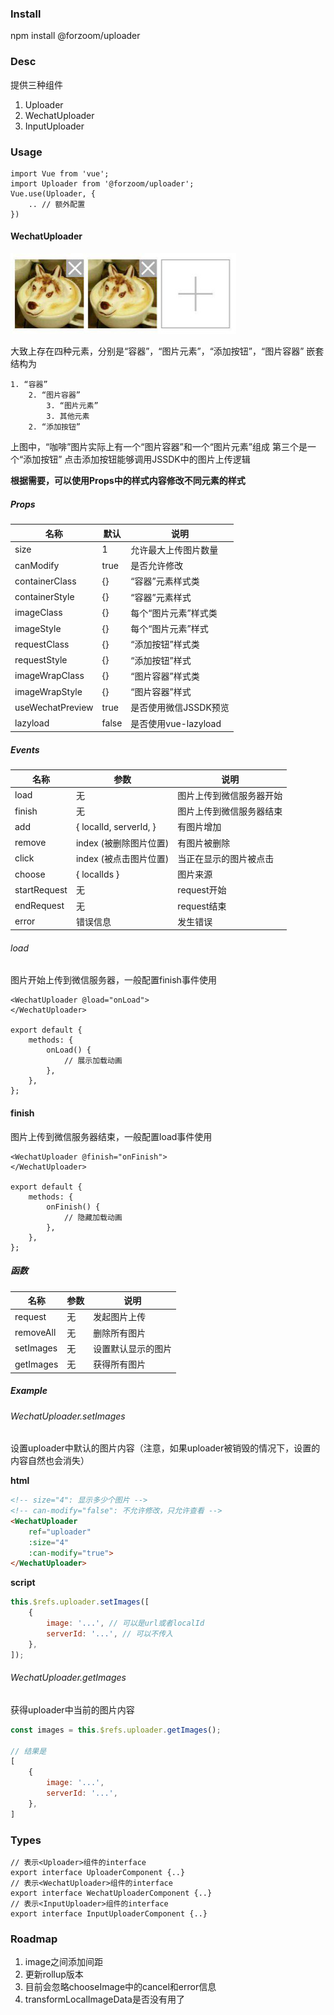 ### Install

npm install @forzoom/uploader

### Desc

提供三种组件
1. Uploader
2. WechatUploader
3. InputUploader

### Usage

```
import Vue from 'vue';
import Uploader from '@forzoom/uploader';
Vue.use(Uploader, {
	.. // 额外配置
})
```

#### WechatUploader

![Example](assets/img1.jpg)

大致上存在四种元素，分别是“容器”，“图片元素”，“添加按钮”，“图片容器”
嵌套结构为

    1. “容器”
	    2. “图片容器”
		    3. “图片元素”
		    3. 其他元素
	    2. “添加按钮”

上图中，“咖啡”图片实际上有一个“图片容器”和一个“图片元素”组成
第三个是一个“添加按钮”
点击添加按钮能够调用JSSDK中的图片上传逻辑

__根据需要，可以使用Props中的样式内容修改不同元素的样式__

##### Props

|名称|默认|说明|
|---|---|---|
|size|1|允许最大上传图片数量|
|canModify|true|是否允许修改|
|containerClass|\{\}|“容器”元素样式类|
|containerStyle|\{\}|“容器”元素样式|
|imageClass|\{\}|每个“图片元素”样式类|
|imageStyle|\{\}|每个“图片元素”样式|
|requestClass|\{\}|“添加按钮”样式类|
|requestStyle|\{\}|“添加按钮”样式|
|imageWrapClass|\{\}|“图片容器”样式类|
|imageWrapStyle|\{\}|“图片容器”样式|
|useWechatPreview|true|是否使用微信JSSDK预览|
|lazyload|false|是否使用vue-lazyload|

##### Events

|名称|参数|说明|
|---|---|---|
|load              |无       |图片上传到微信服务器开始|
|finish            |无       |图片上传到微信服务器结束|
|add               | \{ localId, serverId, \} |有图片增加|
|remove            |index (被删除图片位置)|有图片被删除|
|click             |index (被点击图片位置)|当正在显示的图片被点击|
|choose            | \{ localIds \} |图片来源|
|startRequest      |无       |request开始|
|endRequest        |无       |request结束|
|error             |错误信息  |发生错误|

###### load

图片开始上传到微信服务器，一般配置finish事件使用

```
<WechatUploader @load="onLoad">
</WechatUploader>

export default {
	methods: {
		onLoad() {
			// 展示加载动画
		},
	},
};
```

#### finish

图片上传到微信服务器结束，一般配置load事件使用

```
<WechatUploader @finish="onFinish">
</WechatUploader>

export default {
	methods: {
		onFinish() {
			// 隐藏加载动画
		},
	},
};
```

##### 函数

|名称|参数|说明|
|---|---|---|
|request|无|发起图片上传|
|removeAll|无|删除所有图片|
|setImages|无|设置默认显示的图片|
|getImages|无|获得所有图片|

##### Example

###### WechatUploader.setImages

设置uploader中默认的图片内容（注意，如果uploader被销毁的情况下，设置的内容自然也会消失）

__html__

```html
<!-- size="4": 显示多少个图片 -->
<!-- can-modify="false": 不允许修改，只允许查看 -->
<WechatUploader
	ref="uploader"
	:size="4"
	:can-modify="true">
</WechatUploader>
```

__script__

```javascript
this.$refs.uploader.setImages([
	{
		image: '...', // 可以是url或者localId
		serverId: '...', // 可以不传入
	},
]);
```

###### WechatUploader.getImages

获得uploader中当前的图片内容

```javascript
const images = this.$refs.uploader.getImages();

// 结果是
[
	{
		image: '...',
		serverId: '...',
	},
]
```

### Types

```
// 表示<Uploader>组件的interface
export interface UploaderComponent {..}
// 表示<WechatUploader>组件的interface
export interface WechatUploaderComponent {..}
// 表示<InputUploader>组件的interface
export interface InputUploaderComponent {..}
```

### Roadmap

1. image之间添加间距
1. 更新rollup版本
1. 目前会忽略chooseImage中的cancel和error信息
1. transformLocalImageData是否没有用了
